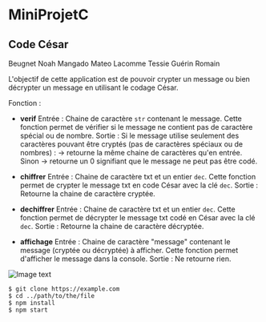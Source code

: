# MiniProjetC

## Code César

Beugnet Noah
Mangado Mateo
Lacomme Tessie
Guérin Romain

L'objectif de cette application est de pouvoir crypter un message ou bien décrypter un message en utilisant le codage César.


Fonction :

- **verif** 	 	Entrée : 	Chaine de caractère `str` contenant le message.
					Cette fonction permet de vérifier si le message ne contient pas de caractère spécial ou de nombre.
			Sortie : 	Si le message utilise seulement des caractères pouvant être cryptés (pas de caractères spéciaux ou de nombres) :
						-> retourne la même chaine de caractères qu'en entrée.
					Sinon
						-> retourne un 0 signifiant que le message ne peut pas être codé.

- **chiffrer** 		Entrée :	Chaine de caractère txt et un entier `dec`.
					Cette fonction permet de crypter le message txt en code César avec la clé `dec`.
			Sortie : 	Retourne la chaine de caractère cryptée.

- **dechiffrer** 	Entrée : 	Chaine de caractère txt et un entier `dec`.
					Cette fonction permet de décrypter le message txt codé en César avec la clé `dec`.
			Sortie : 	Retourne la chaine de caractère décryptée.

- **affichage**		Entrée : 	Chaine de caractère "message" contenant le message (cryptée ou décryptée) à afficher.
					Cette fonction permet d'afficher le message dans la console.
			Sortie :	Ne retourne rien.
			
![Image text](https://www.united-internet.de/fileadmin/user_upload/Brands/Downloads/Logo_IONOS_by.jpg)
```
$ git clone https://example.com
$ cd ../path/to/the/file
$ npm install
$ npm start
```
